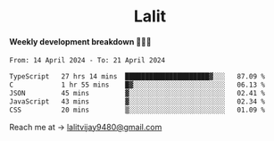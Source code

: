 <h1 align="center">Lalit</h1>

#### Weekly development breakdown 👨🏻‍💻
<!--START_SECTION:waka-->

```txt
From: 14 April 2024 - To: 21 April 2024

TypeScript   27 hrs 14 mins  █████████████████████▓░░░   87.09 %
C            1 hr 55 mins    █▓░░░░░░░░░░░░░░░░░░░░░░░   06.13 %
JSON         45 mins         ▓░░░░░░░░░░░░░░░░░░░░░░░░   02.41 %
JavaScript   43 mins         ▓░░░░░░░░░░░░░░░░░░░░░░░░   02.34 %
CSS          20 mins         ▒░░░░░░░░░░░░░░░░░░░░░░░░   01.09 %
```

<!--END_SECTION:waka-->

Reach me at → lalitvijay9480@gmail.com
